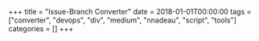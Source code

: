+++
title = "Issue-Branch Converter"
date = 2018-01-01T00:00:00
tags = ["converter", "devops", "div", "medium", "nnadeau", "script", "tools"]
categories = []
+++


<div class="github-card" data-github="nnadeau/issue-branch-converter" data-width="400" data-height="314" data-theme="medium"></div>
<script src="//cdn.jsdelivr.net/github-cards/latest/widget.js"></script>
